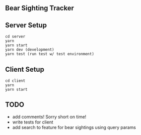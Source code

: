 ## Bear Sighting Tracker ##

## Server Setup ##
```
cd server
yarn
yarn start
yarn dev (development)
yarn test (run test w/ test environment)
```

## Client Setup ##
```
cd client
yarn
yarn start
```

## TODO ##
- add comments! Sorry short on time!
- write tests for client
- add search to feature for bear sightings using query params